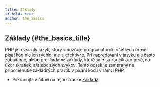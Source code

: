 ```yaml
---
title: Základy
isChild: true
anchor: the_basics
---
```


## Základy {#the_basics_title}

PHP je rozsiahly jazyk, ktorý umožňuje programátorom všetkých úrovní písať kód nie len rýchlo, ale aj efektívne.
Pri napredovaní v jazyku ale často zabúdame, alebo prehliadame základy, ktoré sme sa naučili ako prvé, na úkor skratiek,
a/alebo zlých zvykov. Tento odsek je zameraný na pripomenutie základných praktík v písaní kódu v rámci PHP.

* Pokračujte v čítaní na tejto stránke [Základy](/pages/The-Basics.html)
